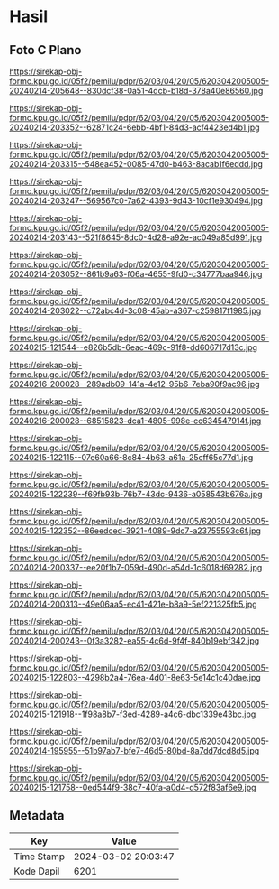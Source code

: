 # Hasil

## Foto C Plano

https://sirekap-obj-formc.kpu.go.id/05f2/pemilu/pdpr/62/03/04/20/05/6203042005005-20240214-205648--830dcf38-0a51-4dcb-b18d-378a40e86560.jpg

https://sirekap-obj-formc.kpu.go.id/05f2/pemilu/pdpr/62/03/04/20/05/6203042005005-20240214-203352--62871c24-6ebb-4bf1-84d3-acf4423ed4b1.jpg

https://sirekap-obj-formc.kpu.go.id/05f2/pemilu/pdpr/62/03/04/20/05/6203042005005-20240214-203315--548ea452-0085-47d0-b463-8acab1f6eddd.jpg

https://sirekap-obj-formc.kpu.go.id/05f2/pemilu/pdpr/62/03/04/20/05/6203042005005-20240214-203247--569567c0-7a62-4393-9d43-10cf1e930494.jpg

https://sirekap-obj-formc.kpu.go.id/05f2/pemilu/pdpr/62/03/04/20/05/6203042005005-20240214-203143--521f8645-8dc0-4d28-a92e-ac049a85d991.jpg

https://sirekap-obj-formc.kpu.go.id/05f2/pemilu/pdpr/62/03/04/20/05/6203042005005-20240214-203052--861b9a63-f06a-4655-9fd0-c34777baa946.jpg

https://sirekap-obj-formc.kpu.go.id/05f2/pemilu/pdpr/62/03/04/20/05/6203042005005-20240214-203022--c72abc4d-3c08-45ab-a367-c259817f1985.jpg

https://sirekap-obj-formc.kpu.go.id/05f2/pemilu/pdpr/62/03/04/20/05/6203042005005-20240215-121544--e826b5db-6eac-469c-91f8-dd606717d13c.jpg

https://sirekap-obj-formc.kpu.go.id/05f2/pemilu/pdpr/62/03/04/20/05/6203042005005-20240216-200028--289adb09-141a-4e12-95b6-7eba90f9ac96.jpg

https://sirekap-obj-formc.kpu.go.id/05f2/pemilu/pdpr/62/03/04/20/05/6203042005005-20240216-200028--68515823-dca1-4805-998e-cc634547914f.jpg

https://sirekap-obj-formc.kpu.go.id/05f2/pemilu/pdpr/62/03/04/20/05/6203042005005-20240215-122115--07e60a66-8c84-4b63-a61a-25cff65c77d1.jpg

https://sirekap-obj-formc.kpu.go.id/05f2/pemilu/pdpr/62/03/04/20/05/6203042005005-20240215-122239--f69fb93b-76b7-43dc-9436-a058543b676a.jpg

https://sirekap-obj-formc.kpu.go.id/05f2/pemilu/pdpr/62/03/04/20/05/6203042005005-20240215-122352--86eedced-3921-4089-9dc7-a23755593c6f.jpg

https://sirekap-obj-formc.kpu.go.id/05f2/pemilu/pdpr/62/03/04/20/05/6203042005005-20240214-200337--ee20f1b7-059d-490d-a54d-1c6018d69282.jpg

https://sirekap-obj-formc.kpu.go.id/05f2/pemilu/pdpr/62/03/04/20/05/6203042005005-20240214-200313--49e06aa5-ec41-421e-b8a9-5ef221325fb5.jpg

https://sirekap-obj-formc.kpu.go.id/05f2/pemilu/pdpr/62/03/04/20/05/6203042005005-20240214-200243--0f3a3282-ea55-4c6d-9f4f-840b19ebf342.jpg

https://sirekap-obj-formc.kpu.go.id/05f2/pemilu/pdpr/62/03/04/20/05/6203042005005-20240215-122803--4298b2a4-76ea-4d01-8e63-5e14c1c40dae.jpg

https://sirekap-obj-formc.kpu.go.id/05f2/pemilu/pdpr/62/03/04/20/05/6203042005005-20240215-121918--1f98a8b7-f3ed-4289-a4c6-dbc1339e43bc.jpg

https://sirekap-obj-formc.kpu.go.id/05f2/pemilu/pdpr/62/03/04/20/05/6203042005005-20240214-195955--51b97ab7-bfe7-46d5-80bd-8a7dd7dcd8d5.jpg

https://sirekap-obj-formc.kpu.go.id/05f2/pemilu/pdpr/62/03/04/20/05/6203042005005-20240215-121758--0ed544f9-38c7-40fa-a0d4-d572f83af6e9.jpg


## Metadata

| Key        | Value               |
| ---------- | ------------------- |
| Time Stamp | 2024-03-02 20:03:47 |
| Kode Dapil | 6201                |



